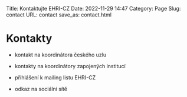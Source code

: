Title: Kontaktujte EHRI-CZ
Date: 2022-11-29 14:47
Category: Page
Slug: contact
URL: contact
save_as: contact.html

# Kontakty

- kontakt na koordinátora českého uzlu

- kontakty na koordinátory zapojených institucí

- přihlášení k mailing listu EHRI-CZ

- odkaz na sociální sítě
